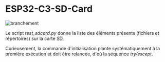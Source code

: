 # ESP32-C3-SD-Card

![branchement](https://github.com/user-attachments/assets/f622bf57-3a72-44ec-be52-625d43ec13c2)

Le script _test_sdcard.py_ donne la liste des éléments présents (fichiers et répertoires) sur la carte SD.

Curieusement, la commande d'initialisation plante systématiquement à la première exécution et doit être relancée,
d'où la séquence _try/except_.
